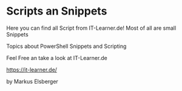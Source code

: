 # Scripts an Snippets

Here you can find all Script from IT-Learner.de!
Most of all are small Snippets

Topics about PowerShell Snippets and Scripting


Feel Free an take a look at IT-Learner.de

https://it-learner.de/


by Markus Elsberger
